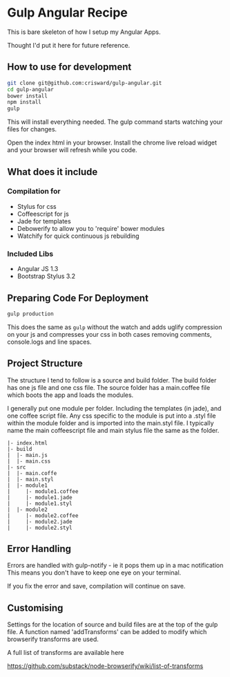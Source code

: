 # Gulp Angular Recipe

This is bare skeleton of how I setup my Angular Apps.

Thought I'd put it here for future reference.


## How to use for development

```bash
git clone git@github.com:crisward/gulp-angular.git
cd gulp-angular
bower install
npm install
gulp
```
This will install everything needed. 
The gulp command starts watching your files for changes.

Open the index html in your browser. Install the chrome live reload widget and your 
browser will refresh while you code.

## What does it include

### Compilation for
* Stylus for css
* Coffeescript for js
* Jade for templates
* Debowerify to allow you to 'require' bower modules
* Watchify for quick continuous js rebuilding

### Included Libs

* Angular JS 1.3
* Bootstrap Stylus 3.2

## Preparing Code For Deployment

```bash
gulp production
```
This does the same as `gulp` without the watch and adds uglify compression on your js
and compresses your css in both cases removing comments, console.logs and line spaces.


## Project Structure

The structure I tend to follow is a source and build folder. 
The build folder has one js file and one css file.
The source folder has a main.coffee file which boots the app and loads the modules.

I generally put one module per folder. Including the templates (in jade), and one coffee script file.
Any css specific to the module is put into a .styl file within the module folder and is imported into
the main.styl file. I typically name the main coffeescript file and main stylus file the same as the folder.

```
|- index.html
|- build
|  |- main.js
|  |- main.css
|- src
|  |- main.coffe
|  |- main.styl
|  |- module1
|     |- module1.coffee
|     |- module1.jade
|     |- module1.styl
|  |- module2
|     |- module2.coffee
|     |- module2.jade
|     |- module2.styl

```

## Error Handling

Errors are handled with gulp-notify - ie it pops them up in a mac notification
This means you don't have to keep one eye on your terminal.

If you fix the error and save, compilation will continue on save.


## Customising

Settings for the location of source and build files are at the top of the gulp file.
A function named 'addTransforms' can be added to modify which browserify transforms
are used.

A full list of transforms are available here

https://github.com/substack/node-browserify/wiki/list-of-transforms



